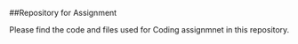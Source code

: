 ##Repository for Assignment 

Please find the code and files used for Coding assignmnet in this repository.  
